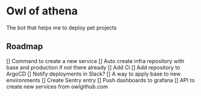# Owl of athena

The bot that helps me to deploy pet projects

## Roadmap

[] Command to create a new service
[] Auto create infra repository with base and production if not there already
[] Add CI
[] Add repository to ArgoCD
[] Notify deployments in Slack?
[] A way to apply base to new environments
[] Create Sentry entry
[] Push dashboards to grafana
[] API to create new services from owlgithub.com